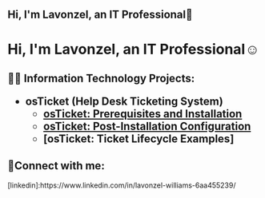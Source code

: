 ## Hi, I'm Lavonzel, an IT Professional👋

<h1>Hi, I'm Lavonzel, an <https://www.linkedin.com/in/lavonzel-williams-6aa455239/">IT Professional</a>☺</h1>

<h2>👨‍💻 Information Technology Projects:

- <b>osTicket (Help Desk Ticketing System)</b>
  - [osTicket: Prerequisites and Installation](https://github.com/joshmadakorcc/osticket-prereqs)
  - [osTicket: Post-Installation Configuration](https://github.com/joshmadakorcc/post-install-config)
  - [osTicket: Ticket Lifecycle Examples]
  
<h2>🤳Connect with me:</h2>
[linkedin]:https://www.linkedin.com/in/lavonzel-williams-6aa455239/

